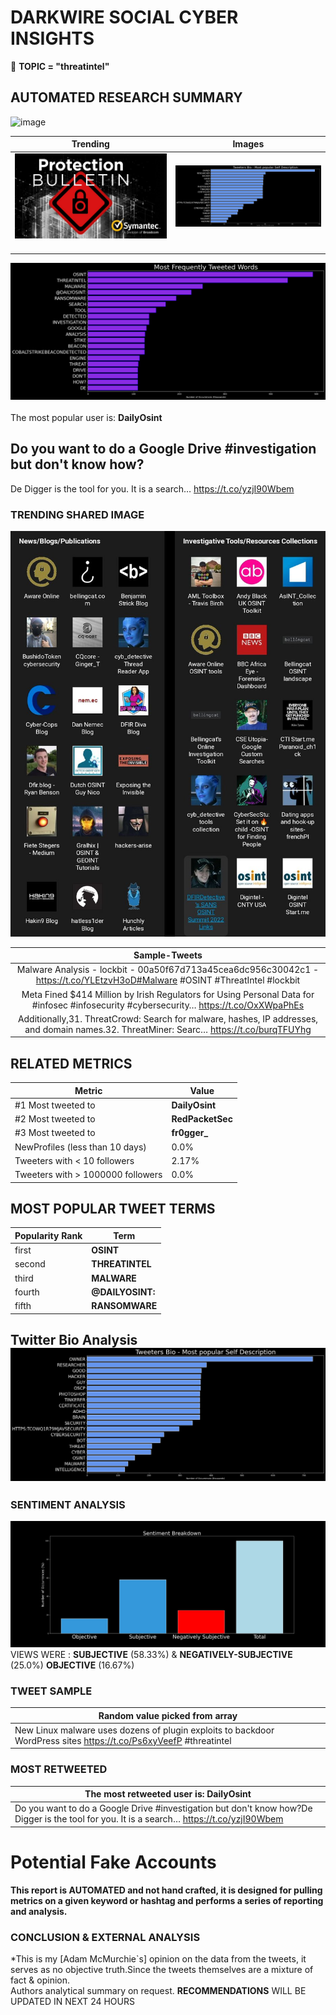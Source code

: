 # DARKWIRE SOCIAL CYBER INSIGHTS 
&#x1F34E; **TOPIC = "threatintel"**

## AUTOMATED RESEARCH SUMMARY
  ![image](darkLogo.png)   

|  Trending  |   Images | 
:-------------------------:|:-------------------------:
|  ![image](assets/threatintel/imageFile1.jpg)     <img width=200/> | ![image](assets/threatintel/imageFile2.jpg) <img width=200/> |   
 
 
![image](assets/threatintel/TWEETS.png)
<br></br>
The most popular user is: **DailyOsint**  
 

## Do you want to do a Google Drive #investigation but don't know how?

De Digger is the tool for you. It is a search… https://t.co/yzjI90Wbem 

  




### TRENDING SHARED IMAGE

![image](assets/threatintel/twitterPostedImage.png)



|                **Sample-Tweets**        |
| :-------------: |
| Malware Analysis - lockbit - 00a50f67d713a45cea6dc956c30042c1 - https://t.co/YLEtzvH3oD#Malware #OSINT #ThreatIntel  #lockbit |
| Meta Fined $414 Million by Irish Regulators for Using Personal Data for #infosec #infosecurity #cybersecurity… https://t.co/OxXWpaPhEs |
| Additionally,31. ThreatCrowd: Search for malware, hashes, IP addresses, and domain names.32. ThreatMiner: Searc… https://t.co/burqTFUYhg |

## RELATED METRICS<br>
| Metric | Value |
| ------------- | ------------- |
| #1 Most tweeted to  | **DailyOsint** |
| #2 Most tweeted to  | **RedPacketSec** |
| #3 Most tweeted to  | **fr0gger_** |
| NewProfiles (less than 10 days) | 0.0%  |
| Tweeters with < 10 followers  | 2.17%|
| Tweeters with > 1000000 followers  | 0.0%  |



## MOST POPULAR TWEET TERMS 


| Popularity Rank  | Term |
| ------------- | ------------- |
| first  | **OSINT**  |
| second  | **THREATINTEL**  |
| third  | **MALWARE** |
| fourth  | **@DAILYOSINT:**  |
| fifth  | **RANSOMWARE**  |


## Twitter Bio Analysis![image](assets/threatintel/BIO.png)
### SENTIMENT ANALYSIS
![image](assets/threatintel/sentiment.png)
VIEWS WERE : **SUBJECTIVE**  (58.33%) & **NEGATIVELY-SUBJECTIVE** (25.0%) **OBJECTIVE** (16.67%)

### TWEET SAMPLE 
| Random value picked from array |
| ------------- |
|New Linux malware uses dozens of plugin exploits to backdoor WordPress sites https://t.co/Ps6xyVeefP #threatintel |

### MOST RETWEETED 

| The most retweeted user is: **DailyOsint**  |
| ------------- |
| Do you want to do a Google Drive #investigation but don't know how?De Digger is the tool for you. It is a search… https://t.co/yzjI90Wbem |

# Potential Fake Accounts
 

<b> This report is AUTOMATED and not hand crafted, it is designed for pulling metrics on a given keyword or hashtag and performs a series of reporting and analysis.</b>  
### CONCLUSION & EXTERNAL ANALYSIS

*This is my [Adam McMurchie`s] opinion on the data from the tweets, it serves as no objective truth.Since the tweets themselves are a mixture of fact & opinion.<br>
Authors analytical summary on request.
**RECOMMENDATIONS** WILL BE UPDATED IN NEXT  24 HOURS <br>